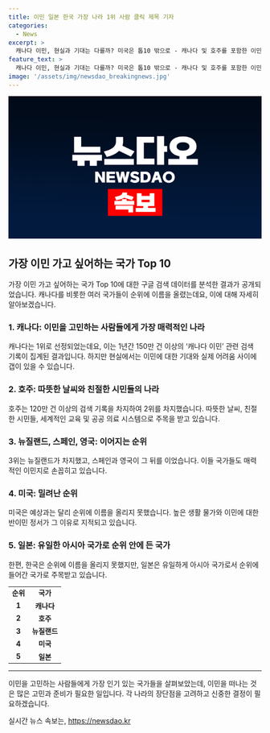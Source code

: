```yaml
---
title: 이민 일본 한국 가장 나라 1위 사람 클릭 제목 기자
categories:
  - News
excerpt: >
  캐나다 이민, 현실과 기대는 다를까? 미국은 톱10 밖으로 - 캐나다 및 호주를 포함한 이민 가고 싶은 나라 순위 발표. 구글 검색 데이터 분석 결과, 캐나다에 대한 이민 관련 검색이 150만 건 이상 기록. 그러나 높은 물가 등 현실적인 어려움도 지적. 호주는 따뜻한 날씨, 친절한 시민들, 교육 시스템으로 주목받음. 미국은 높은 물가, 반이민 정서로 순위에서 밀려남. 한국은 톱10에 랭크되지 않았지만, 유일하게 일본은 아시아에서 톱10에 진입. (150자)
feature_text: >
  캐나다 이민, 현실과 기대는 다를까? 미국은 톱10 밖으로 - 캐나다 및 호주를 포함한 이민 가고 싶은 나라 순위 발표. 구글 검색 데이터 분석 결과, 캐나다에 대한 이민 관련 검색이 150만 건 이상 기록. 그러나 높은 물가 등 현실적인 어려움도 지적. 호주는 따뜻한 날씨, 친절한 시민들, 교육 시스템으로 주목받음. 미국은 높은 물가, 반이민 정서로 순위에서 밀려남. 한국은 톱10에 랭크되지 않았지만, 유일하게 일본은 아시아에서 톱10에 진입. (150자)
image: '/assets/img/newsdao_breakingnews.jpg'
---
```


<p><img src="/assets/img/newsdao_breakingnews.jpg" alt="ontimetimes 속보" /></p>

<h2 data-ke-size="size26">가장 이민 가고 싶어하는 국가 Top 10</h2>

<p data-ke-size="size16">가장 이민 가고 싶어하는 국가 Top 10에 대한 구글 검색 데이터를 분석한 결과가 공개되었습니다. 캐나다를 비롯한 여러 국가들이 순위에 이름을 올렸는데요, 이에 대해 자세히 알아보겠습니다.</p>

<h3>1. 캐나다: 이민을 고민하는 사람들에게 가장 매력적인 나라</h3>

<p data-ke-size="size16">캐나다는 1위로 선정되었는데요, 이는 1년간 150만 건 이상의 ‘캐나다 이민’ 관련 검색 기록이 집계된 결과입니다. 하지만 현실에서는 이민에 대한 기대와 실제 어려움 사이에 갭이 있을 수 있습니다.</p>

<h3>2. 호주: 따뜻한 날씨와 친절한 시민들의 나라</h3>

<p data-ke-size="size16">호주는 120만 건 이상의 검색 기록을 차지하여 2위를 차지했습니다. 따뜻한 날씨, 친절한 시민들, 세계적인 교육 및 공공 의료 시스템으로 주목을 받고 있습니다.</p>

<h3>3. 뉴질랜드, 스페인, 영국: 이어지는 순위</h3>

<p data-ke-size="size16">3위는 뉴질랜드가 차지했고, 스페인과 영국이 그 뒤를 이었습니다. 이들 국가들도 매력적인 이민지로 손꼽히고 있습니다.</p>

<h3>4. 미국: 밀려난 순위</h3>

<p data-ke-size="size16">미국은 예상과는 달리 순위에 이름을 올리지 못했습니다. 높은 생활 물가와 이민에 대한 반이민 정서가 그 이유로 지적되고 있습니다.</p>

<h3>5. 일본: 유일한 아시아 국가로 순위 안에 든 국가</h3>

<p data-ke-size="size16">한편, 한국은 순위에 이름을 올리지 못했지만, 일본은 유일하게 아시아 국가로서 순위에 들어간 국가로 주목받고 있습니다.</p>

<table>
    <tr>
        <td style="text-align: center; height: 17px;"><b>순위</b></td>
        <td style="text-align: center; height: 17px;"><b>국가</b></td>
    </tr>
    <tr>
        <td style="text-align: center; height: 17px;"><b>1</b></td>
        <td style="text-align: center; height: 17px;"><b>캐나다</b></td>
    </tr>
    <tr>
        <td style="text-align: center; height: 17px;"><b>2</b></td>
        <td style="text-align: center; height: 17px;"><b>호주</b></td>
    </tr>
    <tr>
        <td style="text-align: center; height: 17px;"><b>3</b></td>
        <td style="text-align: center; height: 17px;"><b>뉴질랜드</b></td>
    </tr>
    <tr>
        <td style="text-align: center; height: 17px;"><b>4</b></td>
        <td style="text-align: center; height: 17px;"><b>미국</b></td>
    </tr>
    <tr>
        <td style="text-align: center; height: 17px;"><b>5</b></td>
        <td style="text-align: center; height: 17px;"><b>일본</b></td>
    </tr>
</table>

<hr>

<p data-ke-size="size16">이민을 고민하는 사람들에게 가장 인기 있는 국가들을 살펴보았는데, 이민을 떠나는 것은 많은 고민과 준비가 필요한 일입니다. 각 나라의 장단점을 고려하고 신중한 결정이 필요하겠습니다.</p>
실시간 뉴스 속보는, <a href="https://newsdao.kr" rel="dofollow">https://newsdao.kr</a>


